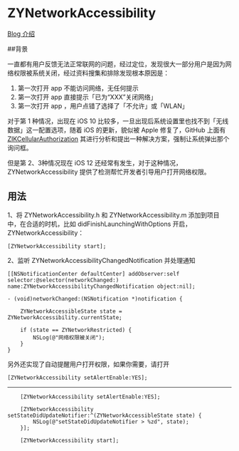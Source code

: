 # ZYNetworkAccessibility


[Blog 介绍](http://ziecho.com/post/ios/ios-wang-luo-quan-xian-bei-guan-bi-jian-ce)


##背景

一直都有用户反馈无法正常联网的问题，经过定位，发现很大一部分用户是因为网络权限被系统关闭，经过资料搜集和排除发现根本原因是：

1. 第一次打开 app 不能访问网络，无任何提示
2. 第一次打开 app 直接提示「已为“XXX”关闭网络」
3. 第一次打开 app ，用户点错了选择了「不允许」或「WLAN」

对于第 1 种情况，出现在 iOS 10 比较多，一旦出现后系统设置里也找不到「无线数据」这一配置选项，随着 iOS 的更新，貌似被 Apple 修复了，GitHub 上面有 [ZIKCellularAuthorization](https://github.com/Zuikyo/ZIKCellularAuthorization) 其进行分析和提出一种解决方案，强制让系统弹出那个询问框。

但是第 2、3种情况现在 iOS 12 还经常有发生，对于这种情况，ZYNetworkAccessibility 提供了检测帮忙开发者引导用户打开网络权限。


## 用法

1、将 ZYNetworkAccessibility.h 和 ZYNetworkAccessibility.m 添加到项目中，在合适的时机，比如 didFinishLaunchingWithOptions 开启，ZYNetworkAccessibility：
```objc
[ZYNetworkAccessibility start];
```
2、监听 ZYNetworkAccessibilityChangedNotification 并处理通知

```objc
[[NSNotificationCenter defaultCenter] addObserver:self selector:@selector(networkChanged:) name:ZYNetworkAccessibilityChangedNotification object:nil];
```

```objc
- (void)networkChanged:(NSNotification *)notification {
    
    ZYNetworkAccessibleState state = ZYNetworkAccessibility.currentState;

    if (state == ZYNetworkRestricted) {
        NSLog(@"网络权限被关闭");
    }
}
```

另外还实现了自动提醒用户打开权限，如果你需要，请打开

```objc
[ZYNetworkAccessibility setAlertEnable:YES];
```




-----------------------------------------------------------------------------
```
    [ZYNetworkAccessibility setAlertEnable:YES];
    
    [ZYNetworkAccessibility setStateDidUpdateNotifier:^(ZYNetworkAccessibleState state) {
        NSLog(@"setStateDidUpdateNotifier > %zd", state);
    }];
    
    [ZYNetworkAccessibility start];
```


